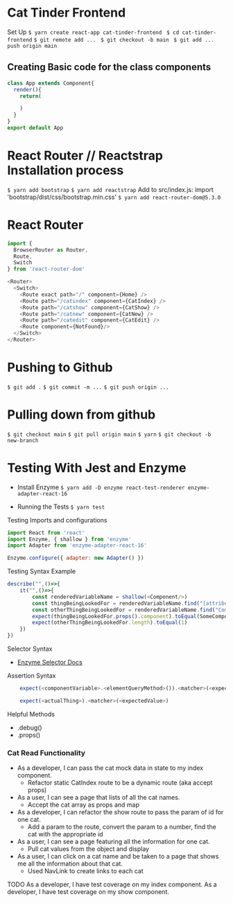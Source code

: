# Cat Tinder Frontend

Set Up
`$ yarn create react-app cat-tinder-frontend `
`$ cd cat-tinder-frontend`
`$ git remote add ... `
`$ git checkout -b main `
`$ git add ... push origin main`

## Creating Basic code for the class components

```javascript
class App extends Component{
  render(){
    return(

    )
  }
}
export default App
```
# React Router // Reactstrap Installation process
`$ yarn add bootstrap`
`$ yarn add reactstrap`
Add to src/index.js: import 'bootstrap/dist/css/bootstrap.min.css'
`$ yarn add react-router-dom@5.3.0`

# React Router
```javascript
import {
  BrowserRouter as Router,
  Route,
  Switch
} from 'react-router-dom'
```

```javascript
<Router>
  <Switch>
    <Route exact path="/" component={Home} />
    <Route path="/catindex" component={CatIndex} />
    <Route path="/catshow" component={CatShow} />
    <Route path="/catnew" component={CatNew} />
    <Route path="/catedit" component={CatEdit} />
    <Route component={NotFound}/>
  </Switch>
</Router>
```

# Pushing to Github
`$ git add .`
`$ git commit -m ...`
`$ git push origin ...`

# Pulling down from github
`$ git checkout main`
`$ git pull origin main`
`$ yarn`
`$ git checkout -b new-branch`

# Testing With Jest and Enzyme
- Install Enzyme
`$ yarn add -D enzyme react-test-renderer enzyme-adapter-react-16`

- Running the Tests
`$ yarn test`

Testing Imports and configurations
```javascript
import React from 'react'
import Enzyme, { shallow } from 'enzyme'
import Adapter from 'enzyme-adapter-react-16'

Enzyme.configure({ adapter: new Adapter() })
```
Testing Syntax Example
```javascript
describe("",()=>{
    it("",()=>{
        const renderedVariableName = shallow(<Component/>)
        const thingBeingLookedFor = renderedVariableName.find("[attribute]")
        const otherThingBeingLookedFor = renderedVariableName.find("ComponentName")
        expect(thingBeingLookedFor.props().component).toEqual(SomeComponent)    
        expect(otherThingBeingLookedFor.length).toEqual(1)
    })
})
```
Selector Syntax

- [Enzyme Selector Docs](https://enzymejs.github.io/enzyme/docs/api/selector.html)

Assertion Syntax
```javascript
    expect(<componentVariable>.<elementQueryMethod>()).<matcher>(<expectedValue>)
```
```javascript
    expect(<actualThing>).<matcher>(<expectedValue>)
```

Helpful Methods
- .debug()
- .props()

### Cat Read Functionality
- As a developer, I can pass the cat mock data in state to my index component.
  - Refactor static CatIndex route to be a dynamic route (aka accept props)
- As a user, I can see a page that lists of all the cat names.
  - Accept the cat array as props and map
- As a developer, I can refactor the show route to pass the param of id for one cat.
  - Add a param to the route, convert the param to a number, find the cat with the appropriate id
- As a user, I can see a page featuring all the information for one cat.
  - Pull cat values from the object and display
- As a user, I can click on a cat name and be taken to a page that shows me all the information about that cat.
  - Used NavLink to create links to each cat

TODO
As a developer, I have test coverage on my index component.
As a developer, I have test coverage on my show component.

